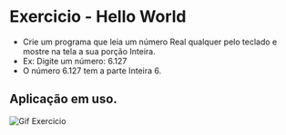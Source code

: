 # Exercicio - Hello World
- Crie um programa que leia um número Real qualquer pelo teclado e mostre na tela a sua porção Inteira.
- Ex: Digite um número: 6.127
- O número 6.127 tem a parte Inteira 6.

## Aplicação em uso.

![Gif Exercicio](./img/exercicio.png)